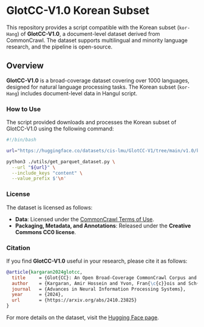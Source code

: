 # GlotCC-V1.0 Korean Subset

This repository provides a script compatible with the Korean subset (`kor-Hang`)
of **GlotCC-V1.0**, a document-level dataset derived from CommonCrawl. The
dataset supports multilingual and minority language research, and the pipeline
is open-source.

## Overview

**GlotCC-V1.0** is a broad-coverage dataset covering over 1000 languages,
designed for natural language processing tasks. The Korean subset (`kor-Hang`)
includes document-level data in Hangul script.

### How to Use

The script provided downloads and processes the Korean subset of GlotCC-V1.0
using the following command:

```bash
#!/bin/bash

url="https://huggingface.co/datasets/cis-lmu/GlotCC-V1/tree/main/v1.0/kor-Hang"

python3 ./utils/get_parquet_dataset.py \
  --url "${url}" \
  --include_keys "content" \
  --value_prefix $'\n'
```

### License

The dataset is licensed as follows:
- **Data**: Licensed under the [CommonCrawl Terms of Use](https://commoncrawl.org/terms-of-use/).
- **Packaging, Metadata, and Annotations**: Released under the **Creative Commons CC0 license**.

### Citation

If you find **GlotCC-V1.0** useful in your research, please cite it as follows:

```bibtex
@article{kargaran2024glotcc,
  title     = {Glot{CC}: An Open Broad-Coverage CommonCrawl Corpus and Pipeline for Minority Languages},
  author    = {Kargaran, Amir Hossein and Yvon, Fran{\c{c}}ois and Sch{\"u}tze, Hinrich},
  journal   = {Advances in Neural Information Processing Systems},
  year      = {2024},
  url       = {https://arxiv.org/abs/2410.23825}
}
```

For more details on the dataset, visit the [Hugging Face page](https://huggingface.co/datasets/cis-lmu/GlotCC-V1).
